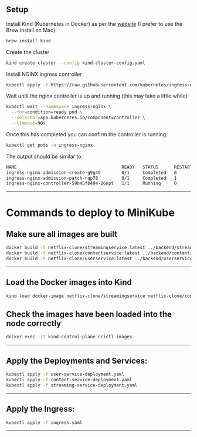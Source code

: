 ## Setup

Install Kind (Kubernetes in Docker) as per the [website](https://kind.sigs.k8s.io/docs/user/quick-start/) (I prefer to use the Brew install on Mac):

```bash
brew install kind
```

Create the cluster

```bash
kind create cluster --config kind-cluster-config.yaml
```

Install NGINX ingress controller

```bash
kubectl apply -f https://raw.githubusercontent.com/kubernetes/ingress-nginx/main/deploy/static/provider/kind/deploy.yaml
```

Wait until the nginx controller is up and running (this may take a little while)

```bash
kubectl wait --namespace ingress-nginx \
  --for=condition=ready pod \
  --selector=app.kubernetes.io/component=controller \
  --timeout=90s
```

Once this has completed you can confirm the controller is running:

```bash
kubectl get pods -n ingress-nginx
```

The output should be similar to:

```bash
NAME                                        READY   STATUS      RESTARTS    AGE
ingress-nginx-admission-create-g9g49        0/1     Completed   0          11m
ingress-nginx-admission-patch-rqp78         0/1     Completed   1          11m
ingress-nginx-controller-59b45fb494-26npt   1/1     Running     0          11m
```

---

# Commands to deploy to MiniKube

## Make sure all images are built

```bash
docker build -t netflix-clone/streamingservice:latest ../backend/streamingservice
docker build -t netflix-clone/contentservice:latest ../backend/contentservice
docker build -t netflix-clone/userservice:latest ../backend/userservice
```

---

## Load the Docker images into Kind

```bash
kind load docker-image netflix-clone/streamingservice netflix-clone/contentservice netflix-clone/userservice
```

## Check the images have been loaded into the node correctly
```bash 
docker exec -it kind-control-plane crictl images
```

---

## Apply the Deployments and Services:

```bash
kubectl apply -f user-service-deployment.yaml
kubectl apply -f content-service-deployment.yaml
kubectl apply -f streaming-service-deployment.yaml
```

---

## Apply the Ingress:

```bash
kubectl apply -f ingress.yaml
```

---